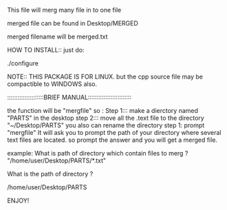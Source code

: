 
This file will merg many file in to one file

merged file can be found in Desktop/MERGED

merged filename will be merged.txt

HOW TO INSTALL::
just do:

./configure

NOTE:: THIS PACKAGE IS FOR LINUX.
but the cpp source file may be compactible to WINDOWS also.

:::::::::::::::::::::BRIEF MANUAL:::::::::::::::::::::::::

the function will be "mergfile"  so :
Step 1::: make a dierctory named "PARTS" in the desktop
step 2::: move all the .text  file to the directory "~/Desktop/PARTS"
you also can rename the directory 
step 1: prompt "mergfile"
It will ask you to prompt the path of your directory where several text files are located.
so prompt the answer  and you will get a merged file.

example:
What is path of directory which contain files to merg ? 
"/home/user/Desktop/PARTS/*.txt"

What is the path of directory ?

/home/user/Desktop/PARTS

ENJOY!
